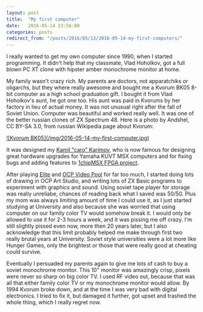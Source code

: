 ```yaml
---
layout: post
title:  "My first computer"
date:   2016-05-14 23:56:00
categories: posts
redirect_from: "/posts/2016/05/13/2016-05-14-my-first-computers/"
---
```


I really wanted to get my own computer since 1990, when I started programming.
It didn't help that my classmate, Vlad Hoholkov, got a full blown PC XT clone with hipster amber monochrome monitor at home.

My family wasn't crazy rich.
My parents are doctors, not apparatchiks or oligarchs, but they where really awesome and bought me a Kvorum BK05 8-bit computer as a high school graduation gift.
I bought it from Vlad Hoholkov's aunt, he got one too.
His aunt was paid in Kvorums by her factory in lieu of actual money.
It was not unusual right after the fall of Soviet Union.
Computer was beautiful and worked really well.
It was one of the better russian clones of ZX Spectrum 48.
Here is a photo by Andshel, CC BY-SA 3.0, from russian Wikipedia page about Kvorum:

<a href="https://commons.wikimedia.org/w/index.php?curid=27138616">
![Kvorum BK05](/img/2016-05-14-my-first-computer.jpg)
</a>

It was designed my [Kamil "caro" Karimov](http://caro.su/), who is now famous for designing great hardware upgrades for Yamaha KUVT MSX computers
and for fixing bugs and adding features to [1chipMSX FPGA project](https://en.wikipedia.org/wiki/1chipMSX).

After playing [Elite](https://en.wikipedia.org/wiki/Elite_(video_game)) and
[OCP Video Pool](http://www.worldofspectrum.org/infoseekid.cgi?id=0005566) for far too much,
I started doing lots of drawing in OCP Art Studio, and writing lots of ZX Basic programs to experiment with graphics and sound.
Using soviet tape player for storage was really unreliabe, chances of reading back what I saved was 50/50.
Plus my mom was always limiting amount of time I could use it, as I just started studying at University
and also because she was worried that using computer on our family color TV would somehow break it.
I would only be allowed to use it for 2-3 hours a week, and it was pissing me off crazy.
I'm still slightly pissed even now, more then 20 years later, but I also acknowledge that this limit probably helped me make through first two really brutal years at University.
Soviet style universities were a lot more like Hunger Games, only the brightest or those that were really good at cheating could survive.

Eventually I persuaded my parents again to give me lots of cash to buy a soviet monochrome monitor.
This 10" monitor was amazingly crisp, pixels were never so sharp on big color TV.
I used RF video out, because that was all that either family color TV or my monochrome monitor would allow.
By 1994 Kvorum broke down, and at the time I was very bad with digital electronics.
I tried to fix it, but damaged it further, got upset and trashed the whole thing, which I really regret now.
